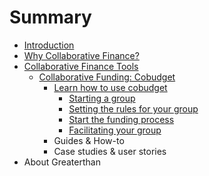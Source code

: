 # Summary

* [Introduction](README.md)
* [Why Collaborative Finance? ](chapter1.md)
* [Collaborative Finance Tools](collaborative-finance-tools.md)
  * [Collaborative Funding: Cobudget](cobudget.md)
    * [Learn how to use cobudget](learn-how-to-use-cobudget.md)
      * [Starting a group](learn-how-to-use-cobudget/starting-a-group.md)
      * [Setting the rules for your group](learn-how-to-use-cobudget/setting-the-rules-for-your-group.md)
      * [Start the funding process](learn-how-to-use-cobudget/start-the-funding-process.md)
      * [Facilitating your group](learn-how-to-use-cobudget/facilitating-your-group.md)
    * Guides & How-to
    * Case studies & user stories
* About Greaterthan

